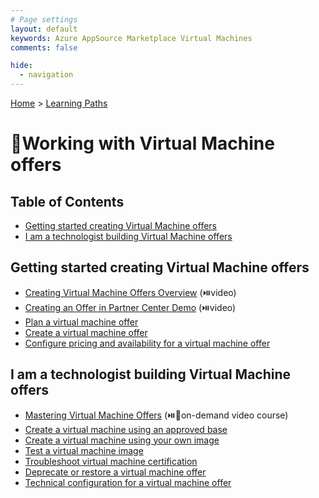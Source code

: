 ```yaml
---
# Page settings
layout: default
keywords: Azure AppSource Marketplace Virtual Machines
comments: false

hide:
  - navigation
---
```


[Home](../index.md) > [Learning Paths](./index.md)

# 🚦Working with Virtual Machine offers

## Table of Contents

<!-- no toc -->
- [Getting started creating Virtual Machine offers](#getting-started-creating-virtual-machine-offers)
- [I am a technologist building Virtual Machine offers](#i-am-a-technologist-building-virtual-machine-offers)

## Getting started creating Virtual Machine offers

- [Creating Virtual Machine Offers Overview](https://microsoft.github.io/Mastering-the-Marketplace/vm/#creating-virtual-machine-offers-overview) (⏯️video)
- [Creating an Offer in Partner Center Demo](https://microsoft.github.io/Mastering-the-Marketplace/vm/#creating-and-customizing-a-virtual-machine-demo) (⏯️video)
- [Plan a virtual machine offer](https://docs.microsoft.com/azure/marketplace/marketplace-virtual-machines)
- [Create a virtual machine offer](https://docs.microsoft.com/azure/marketplace/azure-vm-offer-setup)
- [Configure pricing and availability for a virtual machine offer](https://docs.microsoft.com/azure/marketplace/azure-vm-plan-pricing-and-availability)

## I am a technologist building Virtual Machine offers

- [Mastering Virtual Machine Offers](https://microsoft.github.io/Mastering-the-Marketplace/vm/) (⏯️🧪on-demand video course)
- [Create a virtual machine using an approved base](https://docs.microsoft.com/azure/marketplace/azure-vm-use-approved-base)
- [Create a virtual machine using your own image](https://docs.microsoft.com/azure/marketplace/azure-vm-use-own-image)
- [Test a virtual machine image](https://docs.microsoft.com/azure/marketplace/azure-vm-image-test)
- [Troubleshoot virtual machine certification](https://docs.microsoft.com/azure/marketplace/azure-vm-certification-faq)
- [Deprecate or restore a virtual machine offer](https://docs.microsoft.com/azure/marketplace/deprecate-vm)
- [Technical configuration for a virtual machine offer](https://docs.microsoft.com/azure/marketplace/azure-vm-plan-technical-configuration)

